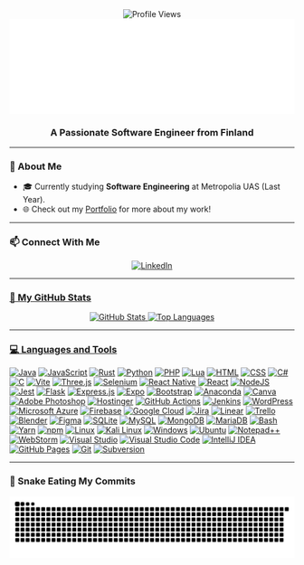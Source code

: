 <div align="center">
  <img src="https://komarev.com/ghpvc/?username=Kaspaaro&style=flat-square&color=blue" alt="Profile Views" />
  <br>
  <img align="center" src="Hello.svg" width="700" alt="Welcome Banner" />
 <h3 align="center">A Passionate Software Engineer from Finland</h3>
</div>

---

### 🌱 About Me
- 🎓 Currently studying **Software Engineering** at Metropolia UAS (Last Year).
- 🌐 Check out my [Portfolio](https://kaspaaro.github.io/my-portfolio/) for more about my work!
---

### 📫 Connect With Me
<div align="center"> 
 <a href="https://www.linkedin.com/in/kaspar-tullus-70485723a/" target="_blank">
  <img src="https://img.shields.io/badge/LinkedIn-%230077B5.svg?style=for-the-badge&logo=linkedin&logoColor=white" alt="LinkedIn" />
</div>

---

### 🚀 My GitHub Stats
<div align="center">
  <img height="180em" src="https://github-readme-stats.vercel.app/api?username=kaspaaro&show_icons=true&hide_border=true&theme=dracula" alt="GitHub Stats" />
  <img height="180em" src="https://github-readme-stats.vercel.app/api/top-langs/?username=kaspaaro&layout=compact&hide_border=true&langs_count=8&theme=dracula" alt="Top Languages" />
</div>

---
### 💻 Languages and Tools

[![Java](https://img.shields.io/badge/Java-%23ED8B00.svg?logo=openjdk&logoColor=white)](#)
[![JavaScript](https://img.shields.io/badge/JavaScript-F7DF1E?logo=javascript&logoColor=000)](#)
[![Rust](https://img.shields.io/badge/Rust-%23000000.svg?e&logo=rust&logoColor=white)](#)
[![Python](https://img.shields.io/badge/Python-3776AB?logo=python&logoColor=fff)](#)
[![PHP](https://img.shields.io/badge/php-%23777BB4.svg?&logo=php&logoColor=white)](#)
[![Lua](https://img.shields.io/badge/Lua-%232C2D72.svg?logo=lua&logoColor=white)](#)
[![HTML](https://img.shields.io/badge/HTML-%23E34F26.svg?logo=html5&logoColor=white)](#)
[![CSS](https://img.shields.io/badge/CSS-1572B6?logo=css3&logoColor=fff)](#)
[![C#](https://custom-icon-badges.demolab.com/badge/C%23-%23239120.svg?logo=cshrp&logoColor=white)](#)
[![C](https://img.shields.io/badge/C-00599C?logo=c&logoColor=white)](#)
[![Vite](https://img.shields.io/badge/Vite-646CFF?logo=vite&logoColor=fff)](#)
[![Three.js](https://img.shields.io/badge/Three.js-000?logo=threedotjs&logoColor=fff)](#)
[![Selenium](https://img.shields.io/badge/Selenium-43B02A?logo=selenium&logoColor=fff)](#)
[![React Native](https://img.shields.io/badge/React_Native-%2320232a.svg?logo=react&logoColor=%2361DAFB)](#)
[![React](https://img.shields.io/badge/React-%2320232a.svg?logo=react&logoColor=%2361DAFB)](#)
[![NodeJS](https://img.shields.io/badge/Node.js-6DA55F?logo=node.js&logoColor=white)](#)
[![Jest](https://img.shields.io/badge/Jest-C21325?logo=jest&logoColor=fff)](#)
[![Flask](https://img.shields.io/badge/Flask-000?logo=flask&logoColor=fff)](#)
[![Express.js](https://img.shields.io/badge/Express.js-%23404d59.svg?logo=express&logoColor=%2361DAFB)](#)
[![Expo](https://img.shields.io/badge/Expo-000020?logo=expo&logoColor=fff)](#)
[![Bootstrap](https://img.shields.io/badge/Bootstrap-7952B3?logo=bootstrap&logoColor=fff)](#)
[![Anaconda](https://img.shields.io/badge/Anaconda-44A833?logo=anaconda&logoColor=fff)](#)
[![Canva](https://img.shields.io/badge/Canva-%2300C4CC.svg?&logo=Canva&logoColor=white)](#)
[![Adobe Photoshop](https://img.shields.io/badge/Adobe%20Photoshop-31A8FF?logo=Adobe%20Photoshop&logoColor=black)](#)
[![Hostinger](https://img.shields.io/badge/Hostinger-673DE6?logo=hostinger&logoColor=fff)](#)
[![GitHub Actions](https://img.shields.io/badge/GitHub_Actions-2088FF?logo=github-actions&logoColor=white)](#)
[![Jenkins](https://img.shields.io/badge/Jenkins-D24939?logo=jenkins&logoColor=white)](#)
[![WordPress](https://img.shields.io/badge/WordPress-%2321759B.svg?logo=wordpress&logoColor=white)](#)
[![Microsoft Azure](https://custom-icon-badges.demolab.com/badge/Microsoft%20Azure-0089D6?logo=msazure&logoColor=white)](#)
[![Firebase](https://img.shields.io/badge/Firebase-039BE5?logo=Firebase&logoColor=white)](#)
[![Google Cloud](https://img.shields.io/badge/Google%20Cloud-%234285F4.svg?logo=google-cloud&logoColor=white)](#)
[![Jira](https://img.shields.io/badge/Jira-0052CC?logo=jira&logoColor=fff)](#)
[![Linear](https://img.shields.io/badge/Linear-5E6AD2?logo=linear&logoColor=fff)](#)
[![Trello](https://img.shields.io/badge/Trello-0052CC?logo=trello&logoColor=fff)](#)
[![Blender](https://img.shields.io/badge/Blender-%23F5792A.svg?logo=blender&logoColor=white)](#)
[![Figma](https://img.shields.io/badge/Figma-F24E1E?logo=figma&logoColor=white)](#)
[![SQLite](https://img.shields.io/badge/SQLite-%2307405e.svg?logo=sqlite&logoColor=white)](#)
[![MySQL](https://img.shields.io/badge/MySQL-4479A1?logo=mysql&logoColor=fff)](#)
[![MongoDB](https://img.shields.io/badge/MongoDB-%234ea94b.svg?logo=mongodb&logoColor=white)](#)
[![MariaDB](https://img.shields.io/badge/MariaDB-003545?logo=mariadb&logoColor=white)](#)
[![Bash](https://img.shields.io/badge/Bash-4EAA25?logo=gnubash&logoColor=fff)](#)
[![Yarn](https://img.shields.io/badge/Yarn-2C8EBB?logo=yarn&logoColor=fff)](#)
[![npm](https://img.shields.io/badge/npm-CB3837?logo=npm&logoColor=fff)](#)
[![Linux](https://img.shields.io/badge/Linux-FCC624?logo=linux&logoColor=black)](#)
[![Kali Linux](https://img.shields.io/badge/Kali%20Linux-557C94?logo=kalilinux&logoColor=fff)](#)
[![Windows](https://custom-icon-badges.demolab.com/badge/Windows-0078D6?logo=windows11&logoColor=white)](#)
[![Ubuntu](https://img.shields.io/badge/Ubuntu-E95420?logo=ubuntu&logoColor=white)](#)
[![Notepad++](https://img.shields.io/badge/Notepad++-90E59A.svg?&logo=notepad%2b%2b&logoColor=black)](#)
[![WebStorm](https://img.shields.io/badge/WebStorm-000?logo=webstorm&logoColor=fff)](#)
[![Visual Studio](https://custom-icon-badges.demolab.com/badge/Visual%20Studio-5C2D91.svg?&logo=visual-studio&logoColor=white)](#)
[![Visual Studio Code](https://custom-icon-badges.demolab.com/badge/Visual%20Studio%20Code-0078d7.svg?logo=vsc&logoColor=white)](#)
[![IntelliJ IDEA](https://img.shields.io/badge/IntelliJIDEA-000000.svg?logo=intellij-idea&logoColor=white)](#)
[![GitHub Pages](https://img.shields.io/badge/GitHub%20Pages-121013?logo=github&logoColor=white)](#)
[![Git](https://img.shields.io/badge/Git-F05032?logo=git&logoColor=fff)](#)
[![Subversion](https://img.shields.io/badge/Subversion-809CC9?logo=subversion&logoColor=fff)](#)

---

### 🐍 Snake Eating My Commits
<div align="center">
  <img align="center" src="github-user-contribution.svg" alt="Snake Eating Commits" />
</div>
